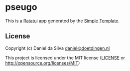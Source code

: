 # pseugo

This is a [Ratatui] app generated by the [Simple Template].

[Ratatui]: https://ratatui.rs
[Simple Template]: https://github.com/ratatui/templates/tree/main/simple

## License

Copyright (c) Daniel da Silva <daniel@doetdingen.nl>

This project is licensed under the MIT license ([LICENSE] or <http://opensource.org/licenses/MIT>)

[LICENSE]: ./LICENSE
